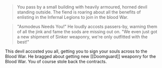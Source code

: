 > You pass by a small building with heavily armoured, horned devil standing outside. The fiend is roaring about all the benefits of enlisting in the Infernal Legions to join in the blood War.

> "Asmodeus Needs You!" He loudly accosts passers-by, warning them of all the jink and fame the sods are missing out on. "We even just got a new shipment of Sinker weaponry, we're only outfitted with the best!"

This devil accosted you all, getting you to sign your souls across to the Blood War. He bragged about getting new [[Doomguard]] weaponry for the Blood War. You of course stole back the contracts. 